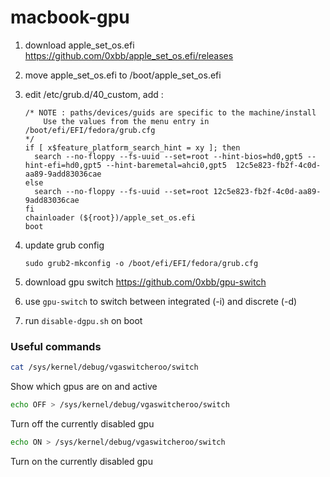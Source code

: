 # macbook-gpu

1. download apple_set_os.efi
	https://github.com/0xbb/apple_set_os.efi/releases

1. move apple_set_os.efi to 
	/boot/apple_set_os.efi

1. edit /etc/grub.d/40_custom, add :
	```
	/* NOTE : paths/devices/guids are specific to the machine/install
	    Use the values from the menu entry in /boot/efi/EFI/fedora/grub.cfg
	*/
	if [ x$feature_platform_search_hint = xy ]; then
	  search --no-floppy --fs-uuid --set=root --hint-bios=hd0,gpt5 --hint-efi=hd0,gpt5 --hint-baremetal=ahci0,gpt5  12c5e823-fb2f-4c0d-aa89-9add83036cae
	else
	  search --no-floppy --fs-uuid --set=root 12c5e823-fb2f-4c0d-aa89-9add83036cae
	fi
	chainloader (${root})/apple_set_os.efi
	boot
	```

1. update grub config
	```
	sudo grub2-mkconfig -o /boot/efi/EFI/fedora/grub.cfg
	```

1. download gpu switch
	https://github.com/0xbb/gpu-switch

1. use `gpu-switch` to switch between integrated (-i) and discrete (-d)

1. run `disable-dgpu.sh` on boot


### Useful commands
```bash
cat /sys/kernel/debug/vgaswitcheroo/switch
```
Show which gpus are on and active

```bash
echo OFF > /sys/kernel/debug/vgaswitcheroo/switch
```
Turn off the currently disabled gpu

```bash
echo ON > /sys/kernel/debug/vgaswitcheroo/switch
```
Turn on the currently disabled gpu